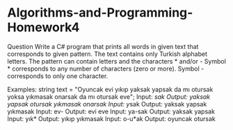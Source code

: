 # Algorithms-and-Programming-Homework4
Question
Write a C# program that prints all words in given text that corresponds to given pattern.
The text contains only Turkish alphabet letters.
The pattern can contain letters and the characters * and/or -
Symbol * corresponds to any number of characters (zero or more).
Symbol - corresponds to only one character.

Examples:
string text = &quot;Oyuncak evi yıkıp yaksak yapsak da mı otursak yoksa yıkmasak onarsak da mı
otursak eve&quot;;
Input: *sak
Output: yaksak
yapsak
otursak
yıkmasak
onarsak
Input: y*sak
Output: yaksak
yapsak
yıkmasak
Input: ev-
Output: evi
eve
Input: ya-sak
Output: yaksak
yapsak
Input: yık*
Output: yıkıp
yıkmasak
Input: o-u*ak
Output: oyuncak
otursak
